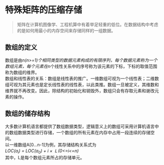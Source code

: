 # 特殊矩阵的压缩存储  
> 矩阵在计算机图像学、工程机算中有着举足轻重的低位。在数据结构中考虑的是如何用最小的内存空间来存储同样的一组数据。  

## 数组的定义  
数组是由*n(n>=1)*个相同类型的数据元素构成的有限序列，每个数据元素称为一个数组元素，每个元素在*n*个线性关系中的序号称为该元素的下标，下标的取值范围称为数组的维界。  
数组和线性表的关系：数组是线性表的推广。一维数组可视为一个线性表；二维数组可视为其元素也是定长线性表的线性表，以此类推。数组一旦被定义，其维数和维界就不再改变。因此，除结构的初始化和销毁外，数组只会有存取元素和谢改元素的操作。  
## 数组的储存结构  
大多数计算机语言都提供了数组数据类型，逻辑意义上的数组可采用计算机语言中的数组数据类型进行存储，一个数组的所有元素在内存中占用一段连续的存储空间。  
以一维数组A[0...n-1]为例，其存储结构关系式为  
*LOC(a<sub>i</sub>) = LOC(a<sub>0</sub>) + i × Ｌ(0<=i<=n)*  
其中，L是每个数组元素所占的存储单元。  